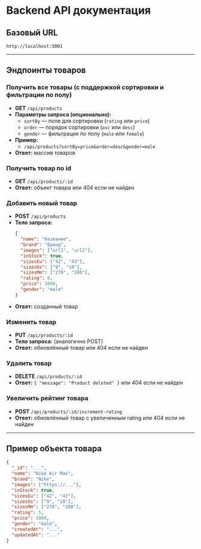 # Backend API документация

## Базовый URL
    
    http://localhost:5001

---

## Эндпоинты товаров

### Получить все товары (с поддержкой сортировки и фильтрации по полу)
- **GET** `/api/products`
- **Параметры запроса (опционально):**
  - `sortBy` — поле для сортировки (`rating` или `price`)
  - `order` — порядок сортировки (`asc` или `desc`)
  - `gender` — фильтрация по полу (`male` или `female`)
- **Пример:**
  - `/api/products?sortBy=price&order=desc&gender=male`
- **Ответ:** массив товаров

### Получить товар по id
- **GET** `/api/products/:id`
- **Ответ:** объект товара или 404 если не найден

### Добавить новый товар
- **POST** `/api/products`
- **Тело запроса:**
  ```json
  {
    "name": "Название",
    "brand": "Бренд",
    "images": ["url1", "url2"],
    "inStock": true,
    "sizesEu": ["42", "43"],
    "sizesUs": ["9", "10"],
    "sizesMm": ["270", "280"],
    "rating": 0,
    "price": 1000,
    "gender": "male"
  }
  ```
- **Ответ:** созданный товар

### Изменить товар
- **PUT** `/api/products/:id`
- **Тело запроса:** (аналогично POST)
- **Ответ:** обновлённый товар или 404 если не найден

### Удалить товар
- **DELETE** `/api/products/:id`
- **Ответ:** `{ "message": "Product deleted" }` или 404 если не найден

### Увеличить рейтинг товара
- **POST** `/api/products/:id/increment-rating`
- **Ответ:** обновлённый товар с увеличенным rating или 404 если не найден

---

## Пример объекта товара
```json
{
  "_id": "...",
  "name": "Nike Air Max",
  "brand": "Nike",
  "images": ["https://..."],
  "inStock": true,
  "sizesEu": ["42", "43"],
  "sizesUs": ["9", "10"],
  "sizesMm": ["270", "280"],
  "rating": 5,
  "price": 1000,
  "gender": "male",
  "createdAt": "...",
  "updatedAt": "..."
}
``` 